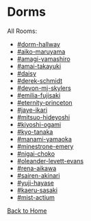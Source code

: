 # Dorms

All Rooms:
* [#dorm-hallway](https://astreatss.github.io/PD-Season-1-Archive/Dorms/Danganronpa_%20Prospective%20Despair%20-%20Dorms%20(KG)%20-%20dorm-hallway%20%5B800558192605790208%5D.html)
* [#aiko-maruyama](https://astreatss.github.io/PD-Season-1-Archive/Dorms/Danganronpa_%20Prospective%20Despair%20-%20Dorms%20(KG)%20-%20aiko-maruyama%20%5B799094279960133632%5D.html)
* [#amagi-yamashiro](https://astreatss.github.io/PD-Season-1-Archive/Dorms/Danganronpa_%20Prospective%20Despair%20-%20Dorms%20(KG)%20-%20amagi-yamashiro%20%5B799094342945341461%5D.html)
* [#amai-takayuki](https://astreatss.github.io/PD-Season-1-Archive/Dorms/Danganronpa_%20Prospective%20Despair%20-%20Dorms%20(KG)%20-%20amai-takayuki%20%5B799094865816191026%5D.html)
* [#daisy](https://astreatss.github.io/PD-Season-1-Archive/Dorms/Danganronpa_%20Prospective%20Despair%20-%20Dorms%20(KG)%20-%20daisy%20%5B799095001573228574%5D.html)
* [#derek-schmidt](https://astreatss.github.io/PD-Season-1-Archive/Dorms/Danganronpa_%20Prospective%20Despair%20-%20Dorms%20(KG)%20-%20derek-schmidt%20%5B799094580511244320%5D.html)
* [#devon-mj-skylers](https://astreatss.github.io/PD-Season-1-Archive/Dorms/Danganronpa_%20Prospective%20Despair%20-%20Dorms%20(KG)%20-%20devon-mj-skylers%20%5B799094321642995763%5D.html)
* [#emilia-fujisaki](https://astreatss.github.io/PD-Season-1-Archive/Dorms/Danganronpa_%20Prospective%20Despair%20-%20Dorms%20(KG)%20-%20emilia-fujisaki%20%5B799094470745260043%5D.html)
* [#eternity-princeton](https://astreatss.github.io/PD-Season-1-Archive/Dorms/Danganronpa_%20Prospective%20Despair%20-%20Dorms%20(KG)%20-%20eternity-princeton%20%5B799094838578118667%5D.html)
* [#jaye-ikari](https://astreatss.github.io/PD-Season-1-Archive/Dorms/Danganronpa_%20Prospective%20Despair%20-%20Dorms%20(KG)%20-%20jaye-ikari%20%5B799094817953939456%5D.html)
* [#mitsuo-hideyoshi](https://astreatss.github.io/PD-Season-1-Archive/Dorms/Danganronpa_%20Prospective%20Despair%20-%20Dorms%20(KG)%20-%20mitsuo-hideyoshi%20%5B799094503201570817%5D.html)
* [#kiyoshi-ogami](https://astreatss.github.io/PD-Season-1-Archive/Dorms/Danganronpa_%20Prospective%20Despair%20-%20Dorms%20(KG)%20-%20kiyoshi-ogami%20%5B799094795837505577%5D.html)
* [#kyo-tanaka](https://astreatss.github.io/PD-Season-1-Archive/Dorms/Danganronpa_%20Prospective%20Despair%20-%20Dorms%20(KG)%20-%20kyo-tanaka%20%5B799094370119843860%5D.html)
* [#manami-yamaoka](https://astreatss.github.io/PD-Season-1-Archive/Dorms/Danganronpa_%20Prospective%20Despair%20-%20Dorms%20(KG)%20-%20manami-yamaoka%20%5B799094526630821908%5D.html)
* [#minestrone-emery](https://astreatss.github.io/PD-Season-1-Archive/Dorms/Danganronpa_%20Prospective%20Despair%20-%20Dorms%20(KG)%20-%20minestrone-emery%20%5B799094927992553503%5D.html)
* [#nigai-choko](https://astreatss.github.io/PD-Season-1-Archive/Dorms/Danganronpa_%20Prospective%20Despair%20-%20Dorms%20(KG)%20-%20nigai-choko%20%5B799094415532621835%5D.html)
* [#oleander-levett-evans](https://astreatss.github.io/PD-Season-1-Archive/Dorms/Danganronpa_%20Prospective%20Despair%20-%20Dorms%20(KG)%20-%20oleander-levett-evans%20%5B799094894123417620%5D.html)
* [#rena-aikawa](https://astreatss.github.io/PD-Season-1-Archive/Dorms/Danganronpa_%20Prospective%20Despair%20-%20Dorms%20(KG)%20-%20rena-aikawa%20%5B799094558184046603%5D.html)
* [#sairen-akinari](https://astreatss.github.io/PD-Season-1-Archive/Dorms/Danganronpa_%20Prospective%20Despair%20-%20Dorms%20(KG)%20-%20sairen-akinari%20%5B799094446289059871%5D.html)
* [#yuji-hayase](https://astreatss.github.io/PD-Season-1-Archive/Dorms/Danganronpa_%20Prospective%20Despair%20-%20Dorms%20(KG)%20-%20yuji-hayase%20%5B799094958900117524%5D.html)
* [#kaeru-sasaki](https://astreatss.github.io/PD-Season-1-Archive/Dorms/Danganronpa_%20Prospective%20Despair%20-%20Dorms%20(KG)%20-%20kaeru-sasaki%20%5B803388684275154994%5D.html)
* [#mist-actium](https://astreatss.github.io/PD-Season-1-Archive/Dorms/Danganronpa_%20Prospective%20Despair%20-%20Dorms%20(KG)%20-%20mist-actium%20%5B803429735153532938%5D.html)

[Back to Home](https://astreatss.github.io/PD-Season-1-Archive/)